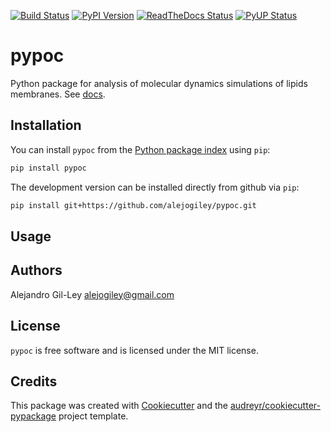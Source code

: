 
[![Build Status](https://img.shields.io/travis/alejogiley/pypoc.svg)](https://travis-ci.org/alejogiley/pypoc)
[![PyPI Version](https://img.shields.io/pypi/v/pypoc.svg)](https://pypi.org/pypi/pypoc)
[![ReadTheDocs Status](https://readthedocs.org/projects/pypoc/badge/?badge=latest)](https://readthedocs.org/projects/pypoc/?badge=latest)
[![PyUP Status](https://pyup.io/repos/github/alejogiley/pypoc/shield.svg)](https://pyup.io/repos/github/alejogiley/pypoc/)

pypoc
======

Python package for analysis of molecular dynamics simulations of lipids membranes.
See [docs](http://pypoc.readthedocs.org/en/latest/).

Installation
------------

You can install `pypoc` from the [Python package index](https://pypi.python.org/pypi/pypoc) using `pip`:
```bash
pip install pypoc
```
The development version can be installed directly from github via `pip`:
```bash
pip install git+https://github.com/alejogiley/pypoc.git
```

Usage
-----


Authors
-------

Alejandro Gil-Ley <alejogiley@gmail.com>

License
-------

`pypoc` is free software and is licensed under the MIT license.

Credits
-------

This package was created with [Cookiecutter](https://github.com/audreyr/cookiecutter) and the [audreyr/cookiecutter-pypackage](https://github.com/audreyr/cookiecutter-pypackage) project template.
